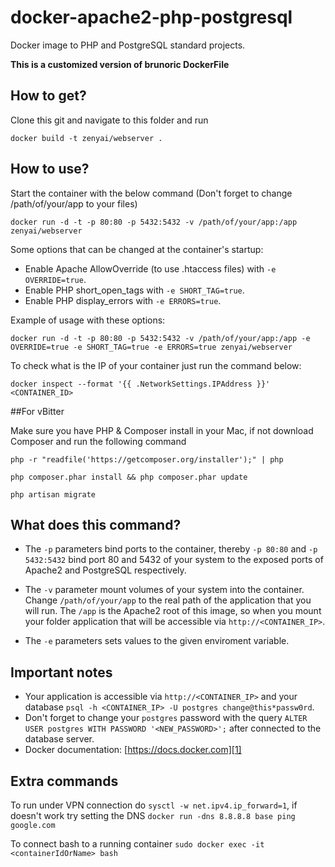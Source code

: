 docker-apache2-php-postgresql
=============================

Docker image to PHP and PostgreSQL standard projects.

**This is a customized version of brunoric DockerFile**

How to get?
-----------

Clone this git and navigate to this folder and run

	docker build -t zenyai/webserver .


How to use?
-----------

Start the container with the below command (Don't forget to change /path/of/your/app to your files)

	docker run -d -t -p 80:80 -p 5432:5432 -v /path/of/your/app:/app zenyai/webserver

Some options that can be changed at the container's startup:

- Enable Apache AllowOverride (to use .htaccess files) with `-e OVERRIDE=true`.
- Enable PHP short_open_tags with `-e SHORT_TAG=true`.
- Enable PHP display_errors with `-e ERRORS=true`.

Example of usage with these options:

	docker run -d -t -p 80:80 -p 5432:5432 -v /path/of/your/app:/app -e OVERRIDE=true -e SHORT_TAG=true -e ERRORS=true zenyai/webserver

To check what is the IP of your container just run the command below:

    docker inspect --format '{{ .NetworkSettings.IPAddress }}' <CONTAINER_ID>
    
##For vBitter

Make sure you have PHP & Composer install in your Mac, if not download Composer and run the following command

```
php -r "readfile('https://getcomposer.org/installer');" | php

php composer.phar install && php composer.phar update

php artisan migrate

``` 

What does this command?
-----------------------

- The `-p` parameters bind ports to the container, thereby `-p 80:80` and `-p 5432:5432` bind port 80 and 5432 of your
system to the exposed ports of Apache2 and PostgreSQL respectively.

- The `-v` parameter mount volumes of your system into the container. Change `/path/of/your/app` to the real path of the
application that you will run. The `/app` is the Apache2 root of this image, so when you mount your folder application
that will be accessible via `http://<CONTAINER_IP>`.

- The `-e` parameters sets values to the given enviroment variable.

Important notes
---------------

- Your application is accessible via `http://<CONTAINER_IP>` and your database `psql -h <CONTAINER_IP> -U postgres change@this*passw0rd`.
- Don't forget to change your `postgres` password with the query `ALTER USER postgres WITH PASSWORD '<NEW_PASSWORD>';` after connected to the database server.
- Docker documentation: [https://docs.docker.com][1]

Extra commands
-----------------------
To run under VPN connection do ```sysctl -w net.ipv4.ip_forward=1```, if doesn't work try setting the DNS ```docker run -dns 8.8.8.8 base ping google.com```


To connect bash to a running container 
```sudo docker exec -it <containerIdOrName> bash```

[1]: https://docs.docker.com
